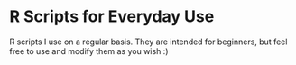 R Scripts for Everyday Use
==========================

R scripts I use on a regular basis. They are intended for beginners, but feel free to use and modify them as you wish :)
